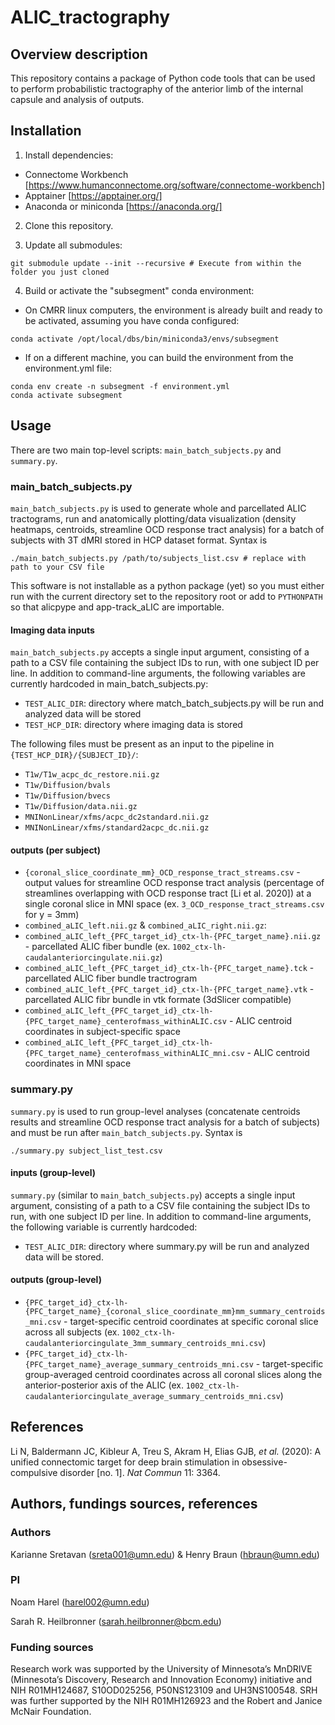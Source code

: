 # ALIC_tractography

## Overview description
This repository contains a package of Python code tools that can be used to perform probabilistic tractography of the anterior limb of the internal capsule and analysis of outputs.

## Installation

1. Install dependencies:
* Connectome Workbench [https://www.humanconnectome.org/software/connectome-workbench]
* Apptainer [https://apptainer.org/]
* Anaconda or miniconda [https://anaconda.org/]

2. Clone this repository.

3. Update all submodules:
 ```
 git submodule update --init --recursive # Execute from within the folder you just cloned
 ```
4. Build or activate the "subsegment" conda environment:

  * On CMRR linux computers, the environment is already built and ready to be activated, assuming you have conda configured:
 ```
 conda activate /opt/local/dbs/bin/miniconda3/envs/subsegment
 ```
  * If on a different machine, you can build the environment from the environment.yml file:
 ```
 conda env create -n subsegment -f environment.yml
 conda activate subsegment
 ```

## Usage
There are two main top-level scripts: `main_batch_subjects.py` and `summary.py`.

### main_batch_subjects.py
`main_batch_subjects.py` is used to generate whole and parcellated ALIC tractograms, run and anatomically plotting/data visualization (density heatmaps, centroids, streamline OCD response tract analysis) for a batch of subjects with 3T dMRI stored in HCP dataset format. Syntax is
```
./main_batch_subjects.py /path/to/subjects_list.csv # replace with path to your CSV file
```
This software is not installable as a python package (yet) so you must either run with the current directory set to the repository root or add to `PYTHONPATH` so that alicpype and app-track_aLIC are importable.

#### Imaging data inputs
`main_batch_subjects.py` accepts a single input argument, consisting of a path to a CSV file containing the subject IDs to run, with one subject ID per line. In addition to command-line arguments, the following variables are currently hardcoded in main_batch_subjects.py:
* `TEST_ALIC_DIR`: directory where match_batch_subjects.py will be run and analyzed data will be stored
* `TEST_HCP_DIR`: directory where imaging data is stored

The following files must be present as an input to the pipeline in `{TEST_HCP_DIR}/{SUBJECT_ID}/`:
* `T1w/T1w_acpc_dc_restore.nii.gz`
* `T1w/Diffusion/bvals`
* `T1w/Diffusion/bvecs`
* `T1w/Diffusion/data.nii.gz`
* `MNINonLinear/xfms/acpc_dc2standard.nii.gz`
* `MNINonLinear/xfms/standard2acpc_dc.nii.gz`

#### outputs (per subject)
* `{coronal_slice_coordinate_mm}_OCD_response_tract_streams.csv` - output values for streamline OCD response tract analysis (percentage of streamlines overlapping with OCD response tract [Li et al. 2020]) at a single coronal slice in MNI space (ex. `3_OCD_response_tract_streams.csv` for y = 3mm)
* `combined_aLIC_left.nii.gz` &  `combined_aLIC_right.nii.gz`: 
* `combined_aLIC_left_{PFC_target_id}_ctx-lh-{PFC_target_name}.nii.gz` - parcellated ALIC fiber bundle (ex. `1002_ctx-lh-caudalanteriorcingulate.nii.gz`)
* `combined_aLIC_left_{PFC_target_id}_ctx-lh-{PFC_target_name}.tck` - parcellated ALIC fiber bundle tractrogram
* `combined_aLIC_left_{PFC_target_id}_ctx-lh-{PFC_target_name}.vtk` - parcellated ALIC fibr bundle in vtk formate (3dSlicer compatible)
* `combined_aLIC_left_{PFC_target_id}_ctx-lh-{PFC_target_name}_centerofmass_withinALIC.csv` - ALIC centroid coordinates in subject-specific space
* `combined_aLIC_left_{PFC_target_id}_ctx-lh-{PFC_target_name}_centerofmass_withinALIC_mni.csv` - ALIC centroid coordinates in MNI space

### summary.py
`summary.py` is used to run group-level analyses (concatenate centroids results and streamline OCD response tract analysis for a batch of subjects) and must be run after `main_batch_subjects.py`. Syntax is
```
./summary.py subject_list_test.csv
```

#### inputs (group-level)

`summary.py` (similar to `main_batch_subjects.py`) accepts a single input argument, consisting of a path to a CSV file containing the subject IDs to run, with one subject ID per line. In addition to command-line arguments, the following variable is currently hardcoded:
* `TEST_ALIC_DIR`: directory where summary.py will be run and analyzed data will be stored. 

#### outputs (group-level)
* `{PFC_target_id}_ctx-lh-{PFC_target_name}_{coronal_slice_coordinate_mm}mm_summary_centroids_mni.csv` - target-specific centroid coordinates at specific coronal slice across all subjects (ex. `1002_ctx-lh-caudalanteriorcingulate_3mm_summary_centroids_mni.csv`)
* `{PFC_target_id}_ctx-lh-{PFC_target_name}_average_summary_centroids_mni.csv` - target-specific group-averaged centroid coordinates across all coronal slices along the anterior-posterior axis of the ALIC (ex. `1002_ctx-lh-caudalanteriorcingulate_average_summary_centroids_mni.csv`)

## References
Li N, Baldermann JC, Kibleur A, Treu S, Akram H, Elias GJB, *et al.* (2020): A unified connectomic target for deep brain stimulation in obsessive-compulsive disorder [no. 1]. *Nat Commun* 11: 3364.

## Authors, fundings sources, references
### Authors
Karianne Sretavan (sreta001@umn.edu) & Henry Braun (hbraun@umn.edu)

### PI
Noam Harel (harel002@umn.edu)

Sarah R. Heilbronner (sarah.heilbronner@bcm.edu)

### Funding sources
Research work was supported by the University of Minnesota’s MnDRIVE (Minnesota’s Discovery, Research and Innovation Economy) initiative and NIH R01MH124687, S10OD025256, P50NS123109 and UH3NS100548. SRH was further supported by the NIH R01MH126923 and the Robert and Janice McNair Foundation.

